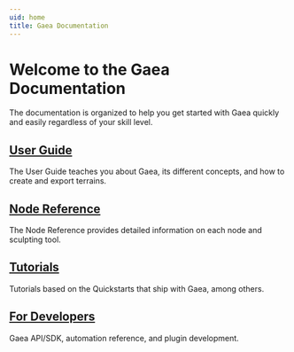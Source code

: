 ```yaml
---
uid: home
title: Gaea Documentation
---
```

# Welcome to the Gaea Documentation

The documentation is organized to help you get started with Gaea quickly and easily regardless of your skill level.

## [User Guide](/Guide/)

The User Guide teaches you about Gaea, its different concepts, and how to create and export terrains.
        
## [Node Reference](/Reference/)

The Node Reference provides detailed information on each node and sculpting tool.
            
           
## [Tutorials](/Tutorials/)

Tutorials based on the Quickstarts that ship with Gaea, among others.
        
      
## [For Developers](/Developers/)

Gaea API/SDK, automation reference, and plugin development.
            
       